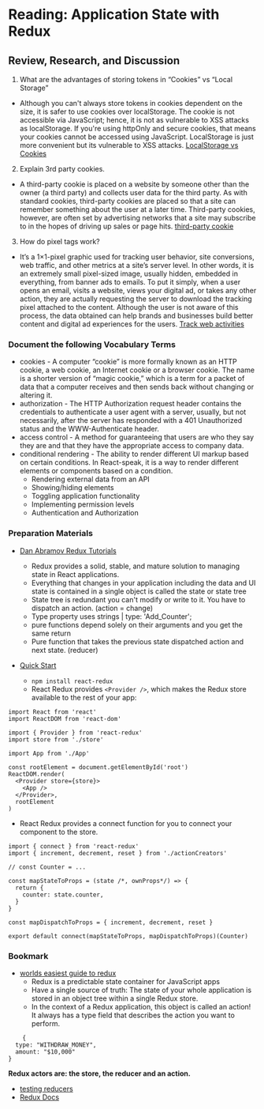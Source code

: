 # Reading: Application State with Redux

## Review, Research, and Discussion

1. What are the advantages of storing tokens in “Cookies” vs “Local Storage”

  + Although you can't always store tokens in cookies dependent on the size, it is safer to use cookies over localStorage. The cookie is not accessible via JavaScript; hence, it is not as vulnerable to XSS attacks as localStorage. If you're using httpOnly and secure cookies, that means your cookies cannot be accessed using JavaScript. LocalStorage is just more convenient but its vulnerable to XSS attacks. [LocalStorage vs Cookies](https://dev.to/cotter/localstorage-vs-cookies-all-you-need-to-know-about-storing-jwt-tokens-securely-in-the-front-end-15id)

2. Explain 3rd party cookies.

  +  A third-party cookie is placed on a website by someone other than the owner (a third party) and collects user data for the third party. As with standard cookies, third-party cookies are placed so that a site can remember something about the user at a later time. Third-party cookies, however, are often set by advertising networks that a site may subscribe to in the hopes of driving up sales or page hits. [third-party cookie](https://whatis.techtarget.com/definition/third-party-cookie)

3. How do pixel tags work?

  + It’s a 1×1-pixel graphic used for tracking user behavior, site conversions, web traffic, and other metrics at a site’s server level. In other words, it is an extremely small pixel-sized image, usually hidden, embedded in everything, from banner ads to emails. To put it simply, when a user opens an email, visits a website, views your digital ad, or takes any other action, they are actually requesting the server to download the tracking pixel attached to the content. Although the user is not aware of this process, the data obtained can help brands and businesses build better content and digital ad experiences for the users. [Track web activities](https://whatagraph.com/blog/articles/tracking-pixel)

### Document the following Vocabulary Terms

+ cookies - A computer “cookie” is more formally known as an HTTP cookie, a web cookie, an Internet cookie or a browser cookie. The name is a shorter version of “magic cookie,” which is a term for a packet of data that a computer receives and then sends back without changing or altering it.
+ authorization - The HTTP Authorization request header contains the credentials to authenticate a user agent with a server, usually, but not necessarily, after the server has responded with a 401 Unauthorized status and the WWW-Authenticate header.
+ access control - A method for guaranteeing that users are who they say they are and that they have the appropriate access to company data.
+ conditional rendering - The ability to render different UI markup based on certain conditions. In React-speak, it is a way to render different elements or components based on a condition.
  + Rendering external data from an API
  + Showing/hiding elements
  + Toggling application functionality
  + Implementing permission levels
  + Authentication and Authorization

### Preparation Materials

+ [Dan Abramov Redux Tutorials](https://egghead.io/courses/getting-started-with-redux)

  + Redux provides a solid, stable, and mature solution to managing state in React applications.
  + Everything that changes in your application including the data and UI state is contained in a single object is called the state or state tree
  + State tree is redundant you can't modify or write to it. You have to dispatch an action. (action = change)
  + Type property uses strings | type: 'Add_Counter';
  + pure functions depend solely on their arguments and you get the same return
  + Pure function that takes the previous state dispatched action and next state. (reducer)

+ [Quick Start](https://react-redux.js.org/introduction/quick-start)

  + `npm install react-redux`
  + React Redux provides `<Provider />`, which makes the Redux store available to the rest of your app:

```
import React from 'react'
import ReactDOM from 'react-dom'

import { Provider } from 'react-redux'
import store from './store'

import App from './App'

const rootElement = document.getElementById('root')
ReactDOM.render(
  <Provider store={store}>
    <App />
  </Provider>,
  rootElement
)
```
+ React Redux provides a connect function for you to connect your component to the store.
```
import { connect } from 'react-redux'
import { increment, decrement, reset } from './actionCreators'

// const Counter = ...

const mapStateToProps = (state /*, ownProps*/) => {
  return {
    counter: state.counter,
  }
}

const mapDispatchToProps = { increment, decrement, reset }

export default connect(mapStateToProps, mapDispatchToProps)(Counter)
```

### Bookmark

+ [worlds easiest guide to redux](https://www.freecodecamp.org/news/understanding-redux-the-worlds-easiest-guide-to-beginning-redux-c695f45546f6/)
  + Redux is a predictable state container for JavaScript apps
  + Have a single source of truth: The state of your whole application is stored in an object tree within a single Redux store.
  + In the context of a Redux application, this object is called an action! It always has a type field that describes the action you want to perform.
  
```
    { 
  type: "WITHDRAW_MONEY",
  amount: "$10,000"
}
```

**Redux actors are: the store, the reducer and an action.**

+ [testing reducers](https://medium.com/@netxm/testing-redux-reducers-with-jest-6653abbfe3e1)
+ [Redux Docs](https://redux.js.org/)